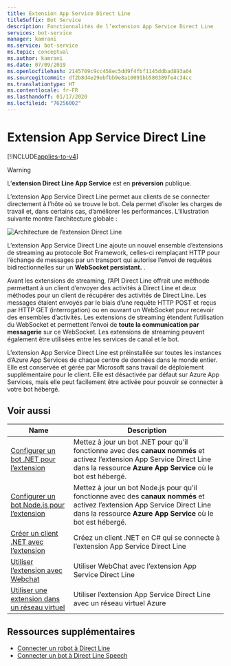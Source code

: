 ```yaml
---
title: Extension App Service Direct Line
titleSuffix: Bot Service
description: Fonctionnalités de l’extension App Service Direct Line
services: bot-service
manager: kamrani
ms.service: bot-service
ms.topic: conceptual
ms.author: kamrani
ms.date: 07/09/2019
ms.openlocfilehash: 2145709c9cc458ec5dd9f4fbf1145ddbad893a04
ms.sourcegitcommit: df2b8d4e29ebfbb9e8a10091bb580389fe4c34cc
ms.translationtype: HT
ms.contentlocale: fr-FR
ms.lasthandoff: 01/17/2020
ms.locfileid: "76256002"
---
```

# <a name="direct-line-app-service-extension"></a>Extension App Service Direct Line

[!INCLUDE[applies-to-v4](includes/applies-to.md)]

> [!WARNING]
> L’**extension Direct Line App Service** est en **préversion** publique.  

L’extension App Service Direct Line permet aux clients de se connecter directement à l’hôte où se trouve le bot. Cela permet d’isoler les charges de travail et, dans certains cas, d’améliorer les performances. L’illustration suivante montre l’architecture globale :

![Architecture de l’extension Direct Line](./media/channels/direct-line-extension-architecture.png)

L’extension App Service Direct Line ajoute un nouvel ensemble d’extensions de streaming au protocole Bot Framework, celles-ci remplaçant HTTP pour l’échange de messages par un transport qui autorise l’envoi de requêtes bidirectionnelles sur un **WebSocket persistant.** .

Avant les extensions de streaming, l’API Direct Line offrait une méthode permettant à un client d’envoyer des activités à Direct Line et deux méthodes pour un client de récupérer des activités de Direct Line. Les messages étaient envoyés par le biais d’une requête HTTP POST et reçus par HTTP GET (interrogation) ou en ouvrant un WebSocket pour recevoir des ensembles d’activités.
Les extensions de streaming étendent l’utilisation du WebSocket et permettent l’envoi de **toute la communication par messagerie** sur ce WebSocket. Les extensions de streaming peuvent également être utilisées entre les services de canal et le bot.

L’extension App Service Direct Line est préinstallée sur toutes les instances d’Azure App Services de chaque centre de données dans le monde entier. Elle est conservée et gérée par Microsoft sans travail de déploiement supplémentaire pour le client. Elle est désactivée par défaut sur Azure App Services, mais elle peut facilement être activée pour pouvoir se connecter à votre bot hébergé.


## <a name="see-also"></a>Voir aussi

|Name|Description|
|---|---|
|[Configurer un bot .NET pour l’extension](bot-service-channel-directline-extension-net-bot.md)|Mettez à jour un bot .NET pour qu’il fonctionne avec des **canaux nommés** et activez l’extension App Service Direct Line dans la ressource **Azure App Service** où le bot est hébergé.  |
|[Configurer un bot Node.js pour l’extension](bot-service-channel-directline-extension-node-bot.md)|Mettez à jour un bot Node.js pour qu’il fonctionne avec des **canaux nommés** et activez l’extension App Service Direct Line dans la ressource **Azure App Service** où le bot est hébergé.  |
|[Créer un client .NET avec l’extension](bot-service-channel-directline-extension-net-client.md)|Créez un client .NET en C# qui se connecte à l’extension App Service Direct Line|
|[Utiliser l’extension avec Webchat](bot-service-channel-directline-extension-webchat-client.md)|Utiliser WebChat avec l’extension App Service Direct Line|
|[Utiliser une extension dans un réseau virtuel](bot-service-channel-directline-extension-vnet.md)|Utiliser l’extension App Service Direct Line avec un réseau virtuel Azure|

## <a name="addtional-resources"></a>Ressources supplémentaires

- [Connecter un robot à Direct Line](bot-service-channel-connect-directline.md)
- [Connecter un bot à Direct Line Speech](bot-service-channel-connect-directlinespeech.md)
